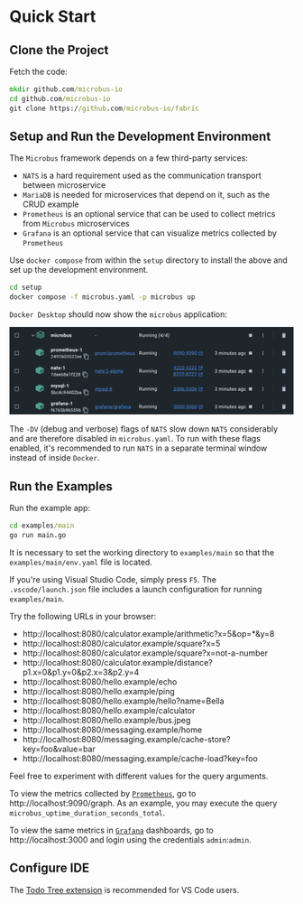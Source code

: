 # Quick Start

## Clone the Project

Fetch the code:

```cmd
mkdir github.com/microbus-io
cd github.com/microbus-io
git clone https://github.com/microbus-io/fabric
```

## Setup and Run the Development Environment

The `Microbus` framework depends on a few third-party services:

* `NATS` is a hard requirement used as the communication transport between microservice
* `MariaDB` is needed for microservices that depend on it, such as the CRUD example
* `Prometheus` is an optional service that can be used to collect metrics from `Microbus` microservices
* `Grafana` is an optional service that can visualize metrics collected by `Prometheus`

Use `docker compose` from within the `setup` directory to install the above and set up the development environment.

```cmd
cd setup
docker compose -f microbus.yaml -p microbus up
```

`Docker Desktop` should now show the `microbus` application:

<img src="quick-start-1.png" width="825">

The `-DV` (debug and verbose) flags of `NATS` slow down `NATS` considerably and are therefore disabled in `microbus.yaml`. To run with these flags enabled, it's recommended to run `NATS` in a separate terminal window instead of inside `Docker`.

## Run the Examples

Run the example app:

```cmd
cd examples/main
go run main.go
```

It is necessary to set the working directory to `examples/main` so that the `examples/main/env.yaml` file is located.

If you're using Visual Studio Code, simply press `F5`. The `.vscode/launch.json` file includes a launch configuration for running `examples/main`.

Try the following URLs in your browser:

* http://localhost:8080/calculator.example/arithmetic?x=5&op=*&y=8
* http://localhost:8080/calculator.example/square?x=5
* http://localhost:8080/calculator.example/square?x=not-a-number
* http://localhost:8080/calculator.example/distance?p1.x=0&p1.y=0&p2.x=3&p2.y=4
* http://localhost:8080/hello.example/echo
* http://localhost:8080/hello.example/ping
* http://localhost:8080/hello.example/hello?name=Bella
* http://localhost:8080/hello.example/calculator
* http://localhost:8080/hello.example/bus.jpeg
* http://localhost:8080/messaging.example/home
* http://localhost:8080/messaging.example/cache-store?key=foo&value=bar
* http://localhost:8080/messaging.example/cache-load?key=foo

Feel free to experiment with different values for the query arguments.

To view the metrics collected by [`Prometheus`](https://prometheus.io), go to http://localhost:9090/graph. As an example, you may execute the query `microbus_uptime_duration_seconds_total`.

To view the same metrics in [`Grafana`](https://grafana.com/) dashboards, go to http://localhost:3000 and login using the credentials `admin`:`admin`.

## Configure IDE

The [Todo Tree extension](https://marketplace.visualstudio.com/items?itemName=Gruntfuggly.todo-tree) is recommended for VS Code users.
